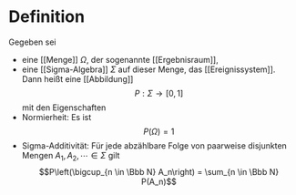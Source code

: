 # Definition
Gegeben sei
- eine [[Menge]] $\Omega$, der sogenannte [[Ergebnisraum]],
- eine [[Sigma-Algebra]] $\Sigma$ auf dieser Menge, das [[Ereignissystem]].
Dann heißt eine [[Abbildung]]
$$P: \Sigma \to [0,1]$$
mit den Eigenschaften
- Normierheit: Es ist $$P(\Omega) = 1$$
- Sigma-Additivität: Für jede abzählbare Folge von paarweise disjunkten Mengen $A_1, A_2, \cdots \in \Sigma$ gilt $$P\left(\bigcup_{n \in \Bbb N} A_n\right) = \sum_{n \in \Bbb N} P(A_n)$$